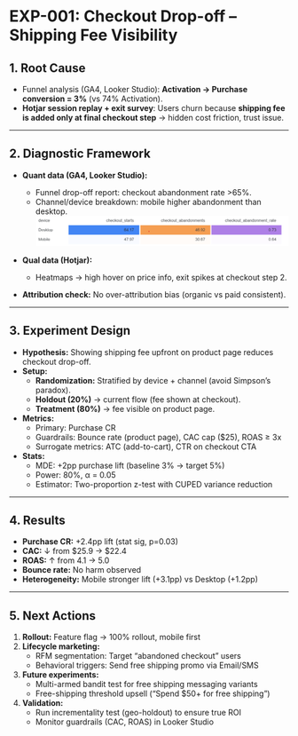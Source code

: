 # EXP-001: Checkout Drop-off – Shipping Fee Visibility

## 1. Root Cause
- Funnel analysis (GA4, Looker Studio): **Activation → Purchase conversion = 3%** (vs 74% Activation).  
- **Hotjar session replay + exit survey**: Users churn because **shipping fee is added only at final checkout step** → hidden cost friction, trust issue.

---

## 2. Diagnostic Framework
- **Quant data (GA4, Looker Studio):**
  - Funnel drop-off report: checkout abandonment rate >65%.  
  - Channel/device breakdown: mobile higher abandonment than desktop.  
![Eurus-Concept---Growth-Funnel-Optimization-Project](checkout_abondonments_rate.png)

- **Qual data (Hotjar):**
  - Heatmaps → high hover on price info, exit spikes at checkout step 2.  
- **Attribution check:** No over-attribution bias (organic vs paid consistent).  

---

## 3. Experiment Design
- **Hypothesis:** Showing shipping fee upfront on product page reduces checkout drop-off.  
- **Setup:**  
  - **Randomization:** Stratified by device + channel (avoid Simpson’s paradox).  
  - **Holdout (20%)** → current flow (fee shown at checkout).  
  - **Treatment (80%)** → fee visible on product page.  
- **Metrics:**  
  - Primary: Purchase CR  
  - Guardrails: Bounce rate (product page), CAC cap ($25), ROAS ≥ 3x  
  - Surrogate metrics: ATC (add-to-cart), CTR on checkout CTA  
- **Stats:**  
  - MDE: +2pp purchase lift (baseline 3% → target 5%)  
  - Power: 80%, α = 0.05  
  - Estimator: Two-proportion z-test with CUPED variance reduction  

---

## 4. Results
- **Purchase CR:** +2.4pp lift (stat sig, p=0.03)  
- **CAC:** ↓ from $25.9 → $22.4  
- **ROAS:** ↑ from 4.1 → 5.0  
- **Bounce rate:** No harm observed  
- **Heterogeneity:** Mobile stronger lift (+3.1pp) vs Desktop (+1.2pp)  

---

## 5. Next Actions
1. **Rollout:** Feature flag → 100% rollout, mobile first  
2. **Lifecycle marketing:**  
   - RFM segmentation: Target “abandoned checkout” users  
   - Behavioral triggers: Send free shipping promo via Email/SMS  
3. **Future experiments:**  
   - Multi-armed bandit test for free shipping messaging variants  
   - Free-shipping threshold upsell (“Spend $50+ for free shipping”)  
4. **Validation:**  
   - Run incrementality test (geo-holdout) to ensure true ROI  
   - Monitor guardrails (CAC, ROAS) in Looker Studio  
